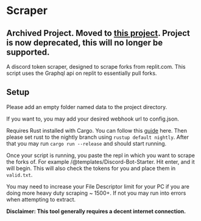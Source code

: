 # Scraper

## Archived Project. Moved to [this project](https://github.com/Shell1010/Bolt-scraper). Project is now deprecated, this will no longer be supported.

A discord token scraper, designed to scrape forks from replit.com. This script uses the Graphql api on replit to essentially pull forks.

## Setup

Please add an empty folder named data to the project directory.

If you want to, you may add your desired webhook url to config.json.

Requires Rust installed with Cargo. You can follow this [guide](https://doc.rust-lang.org/cargo/getting-started/installation.html) here. Then please set rust to the nightly branch using `rustup default nightly`. After that you may run `cargo run --release` and should start running.

Once your script is running, you paste the repl in which you want to scrape the forks of. For example /@templates/Discord-Bot-Starter. Hit enter, and it will begin. This will also check the tokens for you and place them in `valid.txt`.

You may need to increase your File Descriptor limit for your PC if you are doing more heavy duty scraping ~ 1500+. If not you may run into errors when attempting to extract.

**Disclaimer: This tool generally requires a decent internet connection.**

